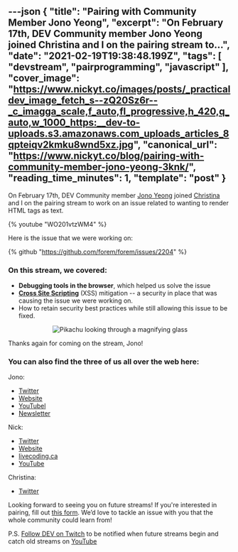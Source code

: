 ---json
{
  "title": "Pairing with Community Member Jono Yeong",
  "excerpt": "On February 17th, DEV Community member Jono Yeong joined Christina and I on the pairing stream to...",
  "date": "2021-02-19T19:38:48.199Z",
  "tags": [
    "devstream",
    "pairprogramming",
    "javascript"
  ],
  "cover_image": "https://www.nickyt.co/images/posts/_practicaldev_image_fetch_s--zQ20Sz6r--_c_imagga_scale,f_auto,fl_progressive,h_420,q_auto,w_1000_https:__dev-to-uploads.s3.amazonaws.com_uploads_articles_8qpteiqv2kmku8wnd5xz.jpg",
  "canonical_url": "https://www.nickyt.co/blog/pairing-with-community-member-jono-yeong-3knk/",
  "reading_time_minutes": 1,
  "template": "post"
}
---

On <time datetime="2021-02-17">February 17th</time>, DEV Community member [Jono Yeong](https://dev.to/jonoyeong) joined [Christina](https://dev.to/coffeecraftcode) and I on the pairing stream to work on an issue related to wanting to render HTML tags as text.

{% youtube "WO201vtzWM4" %}

Here is the issue that we were working on:

{% github "https://github.com/forem/forem/issues/2204" %}

### On this stream, we covered:

* **Debugging tools in the browser**, which helped us solve the issue
* **[Cross Site Scripting](https://owasp.org/www-community/attacks/xss/)** (XSS) mitigation -- a security in place that was causing the issue we were working on.
* How to retain security best practices while still allowing this issue to be fixed.

<center>

![Pikachu looking through a magnifying glass](https://media.giphy.com/media/42wQXwITfQbDGKqUP7/giphy.gif)

</center>

Thanks again for coming on the stream, Jono!

### You can also find the three of us all over the web here:

Jono:

* [Twitter](https://twitter.com/JonoYeong)
* [Website](https://www.jonathanyeong.com/)
* [YouTubel](https://www.youtube.com/channel/UClb6km0HLkGUOEjHlp5WdPA0)
* [Newsletter](https://newsletter.jonathanyeong.com/)

Nick:

* [Twitter](https://twitter.com/nickytonline)
* [Website](https://iamdeveloper.com/)
* [livecoding.ca](https://livecoding.ca)
* [YouTube](https://youtube.iamdeveloper.com)

Christina:

* [Twitter](https://twitter.com/coffeecraftcode)

Looking forward to seeing you on future streams! If you're interested in pairing, fill out [this form](https://iamdeveloper.com/pair). We’d love to tackle an issue with you that the whole community could learn from!

P.S. [Follow DEV on Twitch](https://twitch.tv/thepracticaldev) to be notified when future streams begin and catch old streams on [YouTube](https://www.youtube.com/c/thepracticaldevteam)
